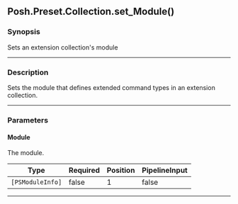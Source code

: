 Posh.Preset.Collection.set_Module()
-----------------------------------




### Synopsis
Sets an extension collection's module



---


### Description

Sets the module that defines extended command types in an extension collection.



---


### Parameters
#### **Module**

The module.






|Type            |Required|Position|PipelineInput|
|----------------|--------|--------|-------------|
|`[PSModuleInfo]`|false   |1       |false        |





---
